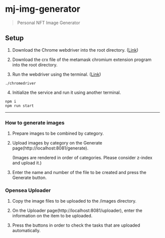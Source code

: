 # mj-img-generator

> Personal NFT Image Generator

## Setup

1. Download the Chrome webdriver into the root directory. ([Link](https://sites.google.com/chromium.org/driver/downloads?authuser=0))

2. Download the crx file of the metamask chromium extension program into the root directory.

3. Run the webdriver using the terminal. ([Link](https://sites.google.com/chromium.org/driver/getting-started?authuser=0#h.e02b498c978340a_161))

```
./chromedriver
```

4. Initialize the service and run it using another terminal.

```
npm i
npm run start
```

---

### How to generate images

1. Prepare images to be combined by category.

2. Upload images by category on the Generate page(http://localhost:8081/generate).

   (Images are rendered in order of categories. Please consider z-index and upload it.)

3. Enter the name and number of the file to be created and press the Generate button.

### Opensea Uploader

1. Copy the image files to be uploaded to the /images directory.

2. On the Uploader page(http://localhost:8081/uploader), enter the information on the item to be uploaded.

3. Press the buttons in order to check the tasks that are uploaded automatically.
